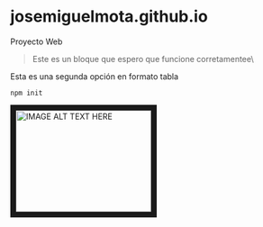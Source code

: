 josemiguelmota.github.io
========================

Proyecto Web

> Este es un bloque que espero 
que funcione corretamentee\
>

Esta es una segunda opción en formato tabla

    npm init

<a href="http://www.youtube.com/watch?feature=player_embedded&v=AW_mvjcyxk0
" target="_blank"><img src="http://img.youtube.com/vi/AW_mvjcyxk0/0.jpg" 
alt="IMAGE ALT TEXT HERE" width="240" height="180" border="10" /></a>



